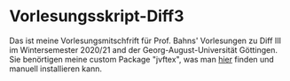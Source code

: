 # Vorlesungsskript-Diff3

Das ist meine Vorlesungsmitschfrift für Prof. Bahns' Vorlesungen zu Diff III im Wintersemester 2020/21 and der Georg-August-Universität Göttingen. Sie benörtigen meine custom  Package "jvftex", was man [hier](https://github.com/vonfalkenstein/jvftex) finden und manuell installieren kann.
